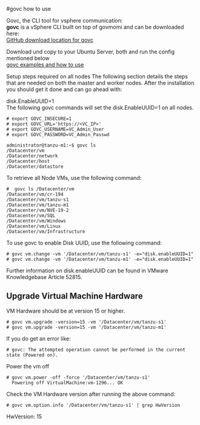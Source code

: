 #govc how to use

Govc, the CLI tool for vsphere communication:  
**govc** is a vSphere CLI built on top of govmomi and can be downloaded here:  
[GitHub download location for govc](https://github.com/vmware/govmomi/releases)  
  
Download und copy to your Ubuntu Server, both and run the config mentioned below   
[govc examples and how to use ](https://fabianlee.org/2019/03/09/vmware-using-the-govc-cli-to-automate-vcenter-commands/)


Setup steps required on all nodes The following section details the steps that are needed on both the master and worker nodes. After the installation you should get it done and can go ahead with:  

disk.EnableUUID=1  
The following govc commands will set the disk.EnableUUID=1 on all nodes.  

    # export GOVC_INSECURE=1  
    # export GOVC_URL='https://<VC_IP>'  
    # export GOVC_USERNAME=VC_Admin_User  
    # export GOVC_PASSWORD=VC_Admin_Passwd  

    administrator@tanzu-m1:~$ govc ls
    /Datacenter/vm
    /Datacenter/network
    /Datacenter/host
    /Datacenter/datastore
 

To retrieve all Node VMs, use the following command:  
  
    #  govc ls /Datacenter/vm
    /Datacenter/vm/cr-194
    /Datacenter/vm/tanzu-s1
    /Datacenter/vm/tanzu-m1
    /Datacenter/vm/NVE-19-2
    /Datacenter/vm/SQL
    /Datacenter/vm/Windows
    /Datacenter/vm/Linux
    /Datacenter/vm/Infrastructure
    

To use govc to enable Disk UUID, use the following command:  
  
    # govc vm.change -vm '/Datacenter/vm/tanzu-s1' -e="disk.enableUUID=1"    
    # govc vm.change -vm '/Datacenter/vm/tanzu-m1' -e="disk.enableUUID=1"  
 
 
 Further information on disk.enableUUID can be found in VMware Knowledgebase Article 52815.  

## Upgrade Virtual Machine Hardware  
VM Hardware should be at version 15 or higher.  

    # govc vm.upgrade -version=15 -vm '/Datacenter/vm/tanzu-s1'  
    # govc vm.upgrade -version=15 -vm '/Datacenter/vm/tanzu-m1'

If you do get an error like:
    
    # govc: The attempted operation cannot be performed in the current state (Powered on).  

Power the vm off  

    # govc vm.power -off -force '/Datacenter/vm/tanzu-s1'  
      Powering off VirtualMachine:vm-1296... OK  

Check the VM Hardware version after running the above command:    
  
    # govc vm.option.info '/Datacenter/vm/tanzu-s1' | grep HwVersion  
HwVersion:           15  

